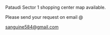 
Pataudi  Sector 1 shopping center map available.

Please send your request on email @

sanguine584@gmail.com
